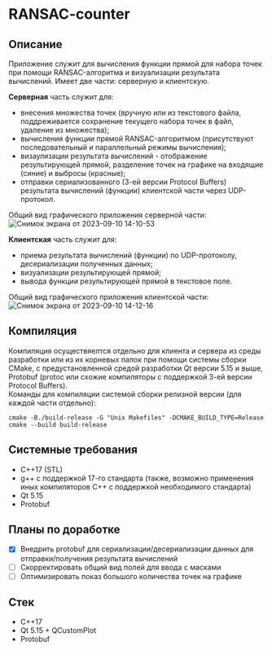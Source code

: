 # RANSAC-counter
## Описание
Приложение служит для вычисления функции прямой для набора точек при помощи RANSAC-алгоритма и визуализации результата вычислений. Имеет две части: серверную и клиентскую.  

**Серверная** часть служит для:
  * внесения множества точек (вручную или из текстового файла, поддреживается сохранение текущего набора точек в файл, удаление из множества);
  * вычисления функции прямой RANSAC-алгоритмом (присутствуют последовательный и параллельный режимы вычисления);
  * визаулизации результата вычислений - отображение результирующей прямой, разделение точек на графике на входящие (синие) и выбросы (красные);
  * отправки сериализованного (3-ей версии Protocol Buffers) результата вычислений (функции) клиентской части через UDP-протокол.  

Общий вид графического приложения серверной части:  
![Снимок экрана от 2023-09-10 14-10-53](https://github.com/NikitaKadili/ransac-counter/assets/117101213/bf0ff27d-aa88-42be-8993-25fae3bd7789)  

**Клиентская** часть служит для:
  * приема результата вычислений (функции) по UDP-протоколу, десериализации полученных данных;
  * визуализации результирующей прямой;
  * вывода функции результирующей прямой в текстовое поле.  

Общий вид графического приложения клиентской части:  
![Снимок экрана от 2023-09-10 14-12-16](https://github.com/NikitaKadili/ransac-counter/assets/117101213/08800257-4466-4773-83c8-6a00e011a37d)  

## Компиляция
Компиляция осуществяелтся отдельно для клиента и сервера из среды разработки или из их корневых папок при помощи системы сборки CMake, с предустановленной средой разработки Qt версии 5.15 и выше, Protobuf (protoc или схожие компиляторы с поддержкой 3-ей версии Protocol Buffers).  
Команды для компиляции системой сборки релизной версии (для каждой части отдельно):
```
cmake -B./build-release -G "Unix Makefiles" -DCMAKE_BUILD_TYPE=Release
cmake --build build-release
```

## Системные требования
  * C++17 (STL)
  * g++ с поддержкой 17-го стандарта (также, возможно применения иных компиляторов C++ с поддержкой необходимого стандарта)
  * Qt 5.15
  * Protobuf

## Планы по доработке
  - [X] Внедрить protobuf для сериализации/десериализации данных для отправки/получения результата вычислений
  - [ ] Скорректировать общий вид полей для ввода с масками
  - [ ] Оптимизировать показ большого количества точек на графике

## Стек
  * C++17
  * Qt 5.15 + QCustomPlot
  * Protobuf
